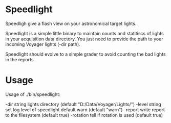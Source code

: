 # Speedlight

Speedligh give a flash view on your astronomical target lights.

Speedlight is a simple little binary to maintain counts and statitiscs of lights in your acquisition data directory.
You just need to provide the path to your incoming Voyager lights (-dir path).

Speedlight should evolve to a simple grader to avoid counting the bad lights in the reports.

# Usage

Usage of ./bin/speedlight:

  -dir string       lights directory (default "D:/Data/Voyager/Lights/")
  -level string     set log level of speedlight default warn (default "warn")
  -report           write report to the filesystem (default true)
  -rotation         tell if rotation is used (default true)

